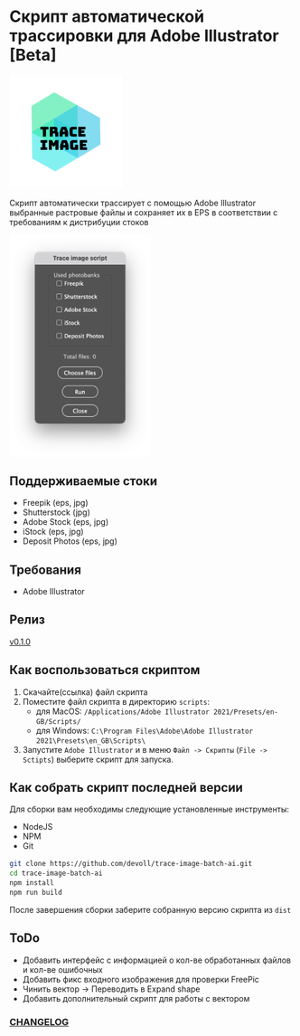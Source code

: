 # Скрипт автоматической трассировки для Adobe Illustrator [Beta]

![Trace Image Logo](./assets/logo.png)

Скрипт автоматически трассирует с помощью Adobe Illustrator выбранные растровые файлы 
и сохраняет их в EPS в соответствии с требованиям к дистрибуции стоков

<img src="assets/images/screenshot.png" alt="screenshot" width="250" align="center"/>

## Поддерживаемые стоки
* Freepik (eps, jpg)
* Shutterstock (jpg)
* Adobe Stock (eps, jpg)
* iStock (eps, jpg)
* Deposit Photos (eps, jpg)

## Требования
* Adobe Illustrator

## Релиз
[v0.1.0](https://github.com/devoll/trace-image-batch-ai/releases/tag/v0.1.0)

## Как воспользоваться скриптом
1. Скачайте(ссылка) файл скрипта
2. Поместите файл скрипта в директорию `scripts`:
    * для MacOS: `/Applications/Adobe Illustrator 2021/Presets/en-GB/Scripts/`
    * для Windows: `C:\Program Files\Adobe\Adobe Illustrator 2021\Presets\en_GB\Scripts\`
3. Запустите `Adobe Illustrator` и в меню `Файл -> Скрипты` (`File -> Sctipts`) выберите скрипт для запуска.

## Как собрать скрипт последней версии

Для сборки вам необходимы следующие установленные инструменты:

* NodeJS
* NPM
* Git

```bash
git clone https://github.com/devoll/trace-image-batch-ai.git
cd trace-image-batch-ai
npm install
npm run build
```

После завершения сборки заберите собранную версию скрипта из `dist`

## ToDo
- Добавить интерфейс с информацией о кол-ве обработанных файлов и кол-ве ошибочных
- Добавить фикс входного изображения для проверки FreePic
- Чинить вектор -> Переводить в Expand shape
- Добавить дополнительный скрипт для работы с вектором

### [CHANGELOG](CHANGELOG.md)
